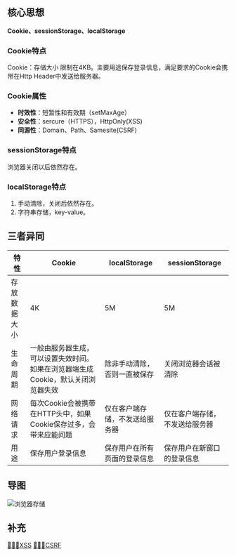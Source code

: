 ## 核心思想
**Cookie、sessionStorage、localStorage**
### Cookie特点
Cookie：存储大小 限制在4KB。主要用途保存登录信息，满足要求的Cookie会携带在Http Header中发送给服务器。
### Cookie属性
- **时效性**：短暂性和有效期（setMaxAge）
- **安全性**：sercure（HTTPS），HttpOnly(XSS)
- **同源性**：Domain、Path、Samesite(CSRF)
### sessionStorage特点
浏览器关闭以后依然存在。
### localStorage特点
1. 手动清除，关闭后依然存在。
2. 字符串存储，key-value。
## 三者异同
| 特性 | Cookie | localStorage | sessionStorage |
| ---- | ----- | ----- | ----- |
| 存放数据大小 | 4K| 5M| 5M |
| 生命周期 | 一般由服务器生成，可以设置失效时间。如果在浏览器端生成Cookie，默认关闭浏览器失效 | 除非手动清除，否则一直被保存 | 关闭浏览器会话被清除 |
| 网络请求 | 每次Cookie会被携带在HTTP头中，如果Cookie保存过多，会带来应能问题 | 仅在客户端存储，不发送给服务器 | 仅在客户端存储，不发送给服务器 |
| 用途 | 保存用户登录信息 | 保存用户在所有页面的登录信息 | 保存用户在新窗口的登录信息 |

## 导图
![浏览器存储](https://hzy-1301560453.cos.ap-shanghai.myqcloud.com/2020/pictures/20201016163930.png)
## 补充
[🚀🚀🚀XSS]()
[🚀🚀🚀CSRF]()